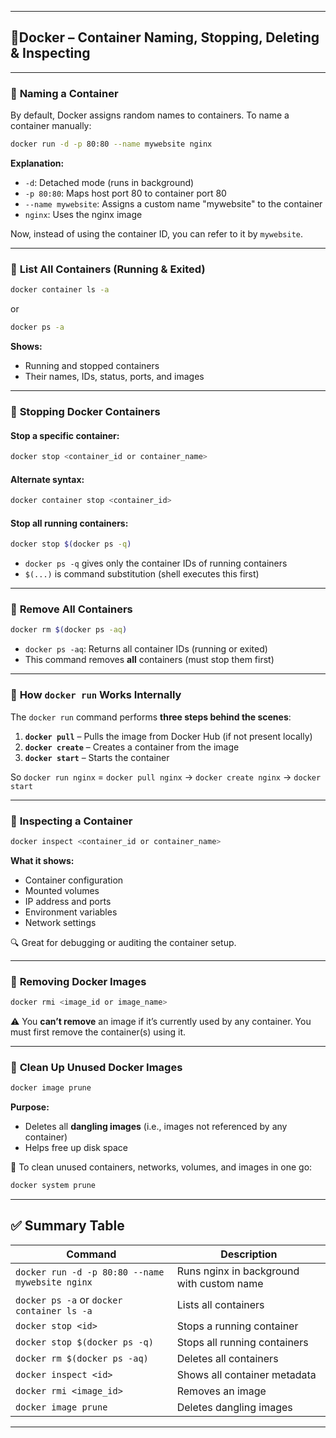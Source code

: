 
---

## **🧠Docker – Container Naming, Stopping, Deleting & Inspecting**

---

### 🔹 **Naming a Container**

By default, Docker assigns random names to containers. To name a container manually:

```bash
docker run -d -p 80:80 --name mywebsite nginx
```

**Explanation:**

* `-d`: Detached mode (runs in background)
* `-p 80:80`: Maps host port 80 to container port 80
* `--name mywebsite`: Assigns a custom name "mywebsite" to the container
* `nginx`: Uses the nginx image

Now, instead of using the container ID, you can refer to it by `mywebsite`.

---

### 🔹 **List All Containers (Running & Exited)**

```bash
docker container ls -a
```

or

```bash
docker ps -a
```

**Shows:**

* Running and stopped containers
* Their names, IDs, status, ports, and images

---

### 🔹 **Stopping Docker Containers**

#### Stop a specific container:

```bash
docker stop <container_id or container_name>
```

#### Alternate syntax:

```bash
docker container stop <container_id>
```

#### Stop all running containers:

```bash
docker stop $(docker ps -q)
```

* `docker ps -q` gives only the container IDs of running containers
* `$(...)` is command substitution (shell executes this first)

---

### 🔹 **Remove All Containers**

```bash
docker rm $(docker ps -aq)
```

* `docker ps -aq`: Returns all container IDs (running or exited)
* This command removes **all** containers (must stop them first)

---

### 🔹 **How `docker run` Works Internally**

The `docker run` command performs **three steps behind the scenes**:

1. **`docker pull`** – Pulls the image from Docker Hub (if not present locally)
2. **`docker create`** – Creates a container from the image
3. **`docker start`** – Starts the container

So `docker run nginx` = `docker pull nginx` → `docker create nginx` → `docker start`

---

### 🔹 **Inspecting a Container**

```bash
docker inspect <container_id or container_name>
```

**What it shows:**

* Container configuration
* Mounted volumes
* IP address and ports
* Environment variables
* Network settings

🔍 Great for debugging or auditing the container setup.

---

### 🔹 **Removing Docker Images**

```bash
docker rmi <image_id or image_name>
```

⚠️ You **can’t remove** an image if it’s currently used by any container. You must first remove the container(s) using it.

---

### 🔹 **Clean Up Unused Docker Images**

```bash
docker image prune
```

**Purpose:**

* Deletes all **dangling images** (i.e., images not referenced by any container)
* Helps free up disk space

🧼 To clean unused containers, networks, volumes, and images in one go:

```bash
docker system prune
```

---

## ✅ Summary Table

| Command                                         | Description                               |
| ----------------------------------------------- | ----------------------------------------- |
| `docker run -d -p 80:80 --name mywebsite nginx` | Runs nginx in background with custom name |
| `docker ps -a` or `docker container ls -a`      | Lists all containers                      |
| `docker stop <id>`                              | Stops a running container                 |
| `docker stop $(docker ps -q)`                   | Stops all running containers              |
| `docker rm $(docker ps -aq)`                    | Deletes all containers                    |
| `docker inspect <id>`                           | Shows all container metadata              |
| `docker rmi <image_id>`                         | Removes an image                          |
| `docker image prune`                            | Deletes dangling images                   |

---
